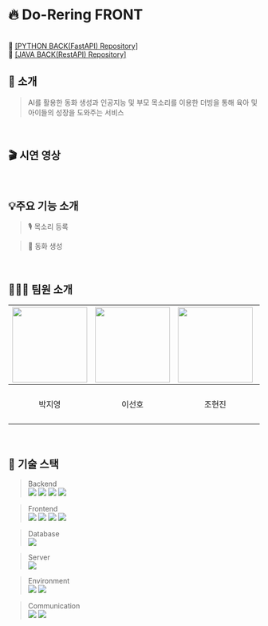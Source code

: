 
# 🔥 Do-Rering FRONT


<br/>
🔎 <a align="middle" href="https://github.com/Re-Spring/Do-Rering_AI">[PYTHON BACK(FastAPI) Repository]
</a>
<br/>
🔎 <a align="middle" href="https://github.com/Re-Spring/Do-Rering_JAVA">[JAVA BACK(RestAPI) Repository]
</a>
<br/>

## 🎤 소개

>AI를 활용한 동화 생성과 인공지능 및 부모 목소리를 이용한 더빙을 통해 육아 및 아이들의 성장을 도와주는 서비스
<br/>

## 🎬 시연 영상


</br>

## 💡주요 기능 소개

> 🎙️ 목소리 등록

> 📖 동화 생성
<br/>

## 🧑‍🤝‍🧑 팀원 소개
</hr>

> 
					
| <img src="https://github.com/Re-Spring/.github/assets/137472733/389b07fa-8f3a-484d-ab51-95739c6051ce" width="150" height="150" /> | <img src="https://github.com/Re-Spring/.github/assets/137472733/e8fb29b7-eda4-44f6-862c-01225a5f8b62" width="150" height="150" /> | <img src="https://github.com/Re-Spring/.github/assets/137472733/14d9e2ac-beb8-4f94-818f-ac61240f8e83" width="150" height="150" /> | <img src="https://github.com/Re-Spring/.github/assets/137472733/82cb58a7-ef7d-4146-aede-33db3b3d462d" width="150" height="150" /> |  |
| :---: | :---: | :---: | :---: | :---: |
| 박지영 | 이선호 | 조현진 | 이동주 | 신주현 |


</br>

## 🔧 기술 스택


> Backend <br/>
        <img src="https://img.shields.io/badge/Java-007396?style=flat&logo=Java&logoColor=white"/>
	<img src="https://img.shields.io/badge/SpringBoot-6DB33F?style=flat&logo=SpringBoot&logoColor=white"/>
	<img src="https://img.shields.io/badge/Python-3776AB?style=flat&logo=Python&logoColor=white"/>
        <img src="https://img.shields.io/badge/fastAPI-009688?style=flat&logo=fastAPI&logoColor=white"/> <br/>
	
> Frontend <br/>
        <img src="https://img.shields.io/badge/HTML-E34F26?style=flat&logo=HTML5&logoColor=white"/>
        <img src="https://img.shields.io/badge/CSS-1572B6?style=flat&logo=CSS3&logoColor=white"/> 
        <img src="https://img.shields.io/badge/Javascript-F7DF1E?style=flat&logo=Javascript&logoColor=white"/> 
        <img src="https://img.shields.io/badge/React-61DAFB?style=flat&logo=React&logoColor=white"/><br/>
	
> Database <br/>
        <img src="https://img.shields.io/badge/MySQL-4479A1?style=flat&logo=MySQL&logoColor=white"/><br/>
	
> Server <br/>
        <img src="https://img.shields.io/badge/ApacheTomcat-F8DC75?style=flat&logo=ApacheTomcat&logoColor=white"/> <br/>
	
> Environment <br/>
        <img src="https://img.shields.io/badge/Intellij IDEA-000000?style=flat&logo=IntellijIDEA&logoColor=white"/> 
        <img src="https://img.shields.io/badge/Visual Studio Code-007ACC?style=flat&logo=visualstudiocode&logoColor=white"/>

 
> Communication <br/>
 	<img src="https://img.shields.io/badge/Notion-000000?style=flat&logo=Notion&logoColor=white"/>
	<img src="https://img.shields.io/badge/GitHub-000000?style=flat&logo=Github&logoColor=white"/> <br/>




<!--



**Here are some ideas to get you started:**

🙋‍♀️ A short introduction - what is your organization all about?
🌈 Contribution guidelines - how can the community get involved?
👩‍💻 Useful resources - where can the community find your docs? Is there anything else the community should know?
🍿 Fun facts - what does your team eat for breakfast?
🧙 Remember, you can do mighty things with the power of [Markdown](https://docs.github.com/github/writing-on-github/getting-started-with-writing-and-formatting-on-github/basic-writing-and-formatting-syntax)
-->

